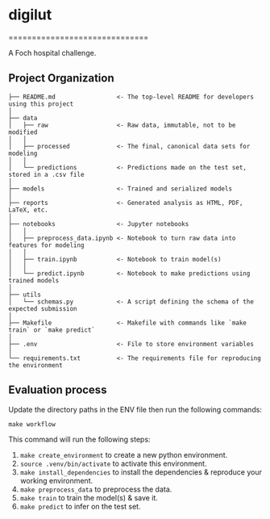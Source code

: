 # digilut
==============================

A Foch hospital challenge.

Project Organization
------------

    ├── README.md                 <- The top-level README for developers using this project
    │
    ├── data
    │   ├── raw                   <- Raw data, immutable, not to be modified
    │   │
    │   ├── processed             <- The final, canonical data sets for modeling
    │   │
    │   └── predictions           <- Predictions made on the test set, stored in a .csv file
    │
    ├── models                    <- Trained and serialized models
    │
    ├── reports                   <- Generated analysis as HTML, PDF, LaTeX, etc.
    │
    ├── notebooks                 <- Jupyter notebooks
    │   │
    │   ├── preprocess_data.ipynb <- Notebook to turn raw data into features for modeling
    │   │
    │   ├── train.ipynb           <- Notebook to train model(s)
    │   │
    │   └── predict.ipynb         <- Notebook to make predictions using trained models
    │
    ├── utils
    │   └── schemas.py            <- A script defining the schema of the expected submission
    │
    ├── Makefile                  <- Makefile with commands like `make train` or `make predict`
    │
    ├── .env                      <- File to store environment variables
    │
    └── requirements.txt          <- The requirements file for reproducing the environment



Evaluation process
------------
Update the directory paths in the ENV file then run the following commands:

```make workflow```

This command will run the following steps:

1. `make create_environment` to create a new python environment.
2. `source .venv/bin/activate` to activate this environment.
3. `make install_dependencies` to install the dependencies & reproduce your working environment.
4. `make preprocess_data` to preprocess the data.
5. `make train` to train the model(s) & save it.
6. `make predict` to infer on the test set.

